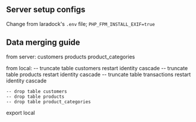 ## Server setup configs

Change from laradock's `.env` file; `PHP_FPM_INSTALL_EXIF=true`


## Data merging guide

from server: customers products product_categories

from local:
	-- truncate table customers restart identity cascade
	-- truncate table products restart identity cascade
	-- truncate table transactions restart identity cascade

	-- drop table customers
	-- drop table products
	-- drop table product_categories

export local